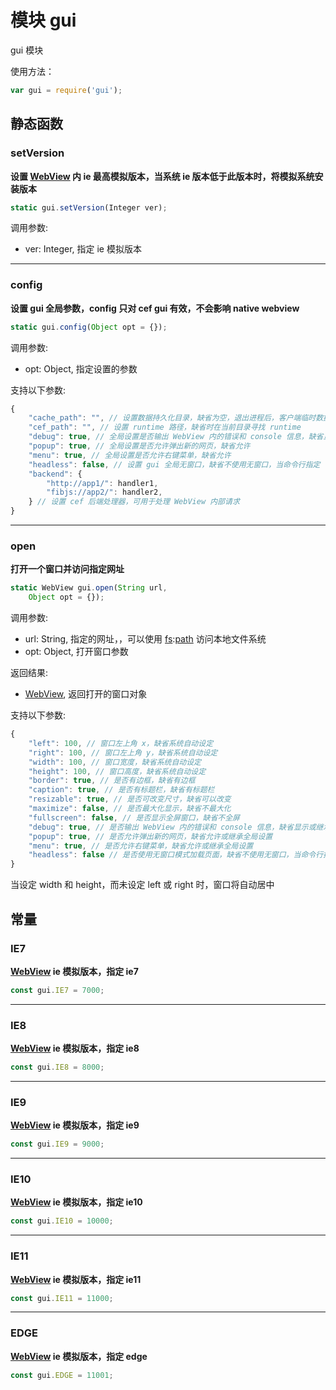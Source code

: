 # 模块 gui
gui 模块

使用方法：

```JavaScript
var gui = require('gui');
```

## 静态函数
        
### setVersion
**设置 [WebView](../../object/ifs/WebView.md) 内 ie 最高模拟版本，当系统 ie 版本低于此版本时，将模拟系统安装版本**

```JavaScript
static gui.setVersion(Integer ver);
```

调用参数:
* ver: Integer, 指定 ie 模拟版本

--------------------------
### config
**设置 gui 全局参数，config 只对 cef gui 有效，不会影响 native webview**

```JavaScript
static gui.config(Object opt = {});
```

调用参数:
* opt: Object, 指定设置的参数

支持以下参数:

```JavaScript
{
    "cache_path": "", // 设置数据持久化目录，缺省为空，退出进程后，客户端临时数据将不会被保存
    "cef_path": "", // 设置 runtime 路径，缺省时在当前目录寻找 runtime
    "debug": true, // 全局设置是否输出 WebView 内的错误和 console 信息，缺省显示
    "popup": true, // 全局设置是否允许弹出新的网页，缺省允许
    "menu": true, // 全局设置是否允许右键菜单，缺省允许
    "headless": false, // 设置 gui 全局无窗口，缺省不使用无窗口，当命令行指定 --headless 时，此属性将被忽略
    "backend": {
        "http://app1/": handler1,
        "fibjs://app2/": handler2,
    } // 设置 cef 后端处理器，可用于处理 WebView 内部请求
}
```

--------------------------
### open
**打开一个窗口并访问指定网址**

```JavaScript
static WebView gui.open(String url,
    Object opt = {});
```

调用参数:
* url: String, 指定的网址，，可以使用 [fs](fs.md):[path](path.md) 访问本地文件系统
* opt: Object, 打开窗口参数

返回结果:
* [WebView](../../object/ifs/WebView.md), 返回打开的窗口对象

支持以下参数:

```JavaScript
{
    "left": 100, // 窗口左上角 x，缺省系统自动设定
    "right": 100, // 窗口左上角 y，缺省系统自动设定
    "width": 100, // 窗口宽度，缺省系统自动设定
    "height": 100, // 窗口高度，缺省系统自动设定
    "border": true, // 是否有边框，缺省有边框
    "caption": true, // 是否有标题栏，缺省有标题栏
    "resizable": true, // 是否可改变尺寸，缺省可以改变
    "maximize": false, // 是否最大化显示，缺省不最大化
    "fullscreen": false, // 是否显示全屏窗口，缺省不全屏
    "debug": true, // 是否输出 WebView 内的错误和 console 信息，缺省显示或继承全局设置
    "popup": true, // 是否允许弹出新的网页，缺省允许或继承全局设置
    "menu": true, // 是否允许右键菜单，缺省允许或继承全局设置
    "headless": false // 是否使用无窗口模式加载页面，缺省不使用无窗口，当命令行指定 --headless 时，此属性将被忽略
}
```

当设定 width 和 height，而未设定 left 或 right 时，窗口将自动居中

## 常量
        
### IE7
**[WebView](../../object/ifs/WebView.md) ie 模拟版本，指定 ie7**

```JavaScript
const gui.IE7 = 7000;
```

--------------------------
### IE8
**[WebView](../../object/ifs/WebView.md) ie 模拟版本，指定 ie8**

```JavaScript
const gui.IE8 = 8000;
```

--------------------------
### IE9
**[WebView](../../object/ifs/WebView.md) ie 模拟版本，指定 ie9**

```JavaScript
const gui.IE9 = 9000;
```

--------------------------
### IE10
**[WebView](../../object/ifs/WebView.md) ie 模拟版本，指定 ie10**

```JavaScript
const gui.IE10 = 10000;
```

--------------------------
### IE11
**[WebView](../../object/ifs/WebView.md) ie 模拟版本，指定 ie11**

```JavaScript
const gui.IE11 = 11000;
```

--------------------------
### EDGE
**[WebView](../../object/ifs/WebView.md) ie 模拟版本，指定 edge**

```JavaScript
const gui.EDGE = 11001;
```

